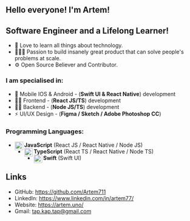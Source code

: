 ## Hello everyone! I'm Artem!

## Software Engineer and a Lifelong Learner!
- 📖 Love to learn all things about technology.
- 👷🏻‍♂️ Passion to build insanely great product that can solve people's problems at scale.
- ⚙ Open Source Believer and Contributor.

### I am specialised in:
- 📱 Mobile IOS & Android - (**Swift UI & React Native**) development
-  👨‍💻 Frontend - (**React JS/TS**) development
- 👨‍🔬 Backend - (**Node JS/TS**) development
- ⚡ UI/UX Design - (**Figma / Sketch / Adobe Photoshop CC**)

### Programming Languages: 
 - **JavaScript** <img align="left" alt="javascript" width="22px" src="https://cdn.jsdelivr.net/npm/simple-icons@v3/icons/javascript.svg"/> (React JS / React Native / Node JS)
 - **TypeScript** <img align="left" alt="javascript" width="22px" src="https://cdn.jsdelivr.net/npm/simple-icons@3.12.2/icons/typescript.svg"/> (React TS / React Native / Node TS)
 - **Swift** <img align="left" alt="swift" width="22px" src="https://cdn.jsdelivr.net/npm/simple-icons@v3/icons/swift.svg"/> (Swift UI)

## Links
- GitHub: https://github.com/Artem711
- LinkedIn: https://www.linkedin.com/in/artem77/
- Website: https://artem.uno/
- Gmail: tap.kap.tap@gmail.com
